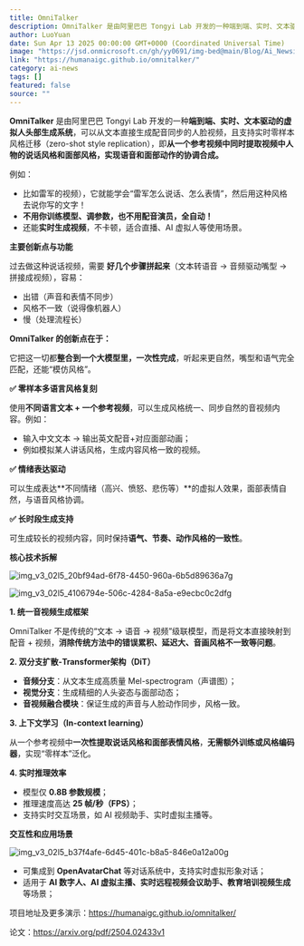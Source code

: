```yaml
---
title: OmniTalker
description: OmniTalker 是由阿里巴巴 Tongyi Lab 开发的一种端到端、实时、文本驱动的虚拟人头部生成系统，可以从文本直接生成配音同步的人脸视频，且支持实时零样本风格迁移（zero...
author: LuoYuan
date: Sun Apr 13 2025 00:00:00 GMT+0000 (Coordinated Universal Time)
image: "https://jsd.onmicrosoft.cn/gh/yy0691/img-bed@main/Blog/Ai_Newsimg_v3_02l5_20bf94ad-6f78-4450-960a-6b5d89636a7g.jpg"
link: "https://humanaigc.github.io/omnitalker/"
category: ai-news
tags: []
featured: false
source: ""
---
```




**OmniTalker** 是由阿里巴巴 Tongyi Lab 开发的一种**端到端、实时、文本驱动的虚拟人头部生成系统**，可以从文本直接生成配音同步的人脸视频，且支持实时零样本风格迁移（zero-shot style replication），即**从一个参考视频中同时提取视频中人物的说话风格和面部风格，实现语音和面部动作的协调合成。**

例如：

- 比如雷军的视频），它就能学会“雷军怎么说话、怎么表情”，然后用这种风格去说你写的文字！
- **不用你训练模型、调参数，也不用配音演员，全自动！**
- 还能**实时生成视频**，不卡顿，适合直播、AI 虚拟人等使用场景。



**主要创新点与功能**

过去做这种说话视频，需要 **好几个步骤拼起来**（文本转语音 → 音频驱动嘴型 → 拼接成视频），容易：

- 出错（声音和表情不同步）
- 风格不一致（说得像机器人）
- 慢（处理流程长）

**OmniTalker 的创新点在于：**



它把这一切都**整合到一个大模型里，一次性完成**，听起来更自然，嘴型和语气完全匹配，还能“模仿风格”。

**✅ 零样本多语言风格复刻**

使用**不同语言文本 + 一个参考视频**，可以生成风格统一、同步自然的音视频内容。例如：

- 输入中文文本 → 输出英文配音+对应面部动画；
- 例如模拟某人讲话风格，生成内容风格一致的视频。



**✅ 情绪表达驱动**

可以生成表达**不同情绪（高兴、愤怒、悲伤等）**的虚拟人效果，面部表情自然，与语音风格协调。

**✅ 长时段生成支持**

可生成较长的视频内容，同时保持**语气、节奏、动作风格的一致性**。

**核心技术拆解**

![img_v3_02l5_20bf94ad-6f78-4450-960a-6b5d89636a7g](https://jsd.onmicrosoft.cn/gh/yy0691/img-bed@main/Blog/Ai_Newsimg_v3_02l5_20bf94ad-6f78-4450-960a-6b5d89636a7g.jpg)

![img_v3_02l5_4106794e-506c-4284-8a5a-e9ecbc0c2dfg](https://jsd.onmicrosoft.cn/gh/yy0691/img-bed@main/Blog/Ai_Newsimg_v3_02l5_4106794e-506c-4284-8a5a-e9ecbc0c2dfg.jpg)

**1. 统一音视频生成框架**

OmniTalker 不是传统的“文本 → 语音 → 视频”级联模型，而是将文本直接映射到配音 + 视频，**消除传统方法中的错误累积、延迟大、音画风格不一致等问题**。

**2. 双分支扩散-Transformer架构（DiT）**

- **音频分支**：从文本生成高质量 Mel-spectrogram（声谱图）；
- **视觉分支**：生成精细的人头姿态与面部动态；
- **音视频融合模块**：保证生成的声音与人脸动作同步，风格一致。

**3. 上下文学习（In-context learning）**

从一个参考视频中**一次性提取说话风格和面部表情风格**，**无需额外训练或风格编码器**，实现“零样本”泛化。

**4. 实时推理效率**

- 模型仅 **0.8B 参数规模**；
- 推理速度高达 **25 帧/秒（FPS）**；
- 支持实时交互场景，如 AI 视频助手、实时虚拟主播等。

**交互性和应用场景**

![img_v3_02l5_b37f4afe-6d45-401c-b8a5-846e0a12a00g](https://jsd.onmicrosoft.cn/gh/yy0691/img-bed@main/Blog/Ai_Newsimg_v3_02l5_b37f4afe-6d45-401c-b8a5-846e0a12a00g.jpg)

- 可集成到 **OpenAvatarChat** 等对话系统中，支持实时虚拟形象对话；
- 适用于 **AI 数字人、AI 虚拟主播、实时远程视频会议助手、教育培训视频生成**等场景；



项目地址及更多演示：https://humanaigc.github.io/omnitalker/ 

论文：https://arxiv.org/pdf/2504.02433v1